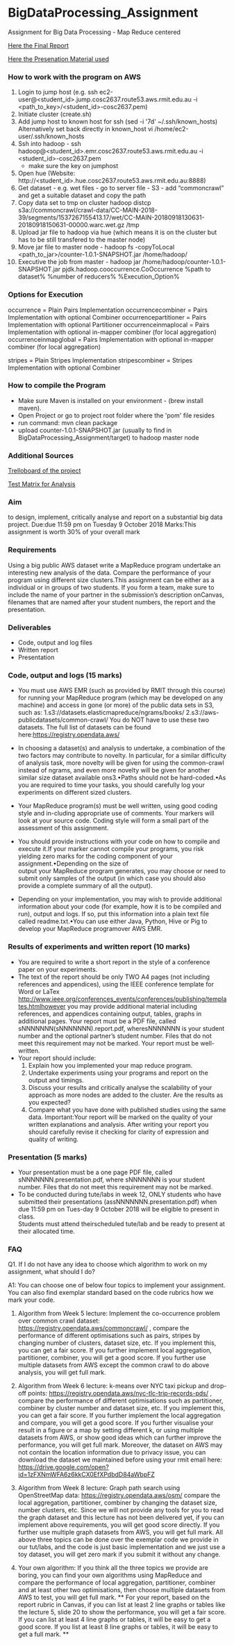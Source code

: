 # BigDataProcessing_Assignment
Assignment for Big Data Processing - Map Reduce centered 

[Here the Final Report](https://github.com/patrickjacob/BigDataProcessing_Assignment/blob/master/big_data_processing_report.pdf)

[Here the Presenation Material used](https://github.com/patrickjacob/BigDataProcessing_Assignment/blob/master/big_data_processing_report.pdf)

### How to work with the program on AWS
1. Login to jump host (e.g. ssh ec2-user@<student_id>.jump.cosc2637.route53.aws.rmit.edu.au -i <path_to_key>/<student_id>-cosc2637.pem)
2. Initiate cluster (create.sh)
3. Add jump host to known host for ssh (sed -i '7d' ~/.ssh/known_hosts)
    Alternatively set back directly in known_host vi /home/ec2-user/.ssh/known_hosts   
4. Ssh into hadoop - ssh hadoop@<student_id>.emr.cosc2637.route53.aws.rmit.edu.au -i <student_id>-cosc2637.pem
    - make sure the key on jumphost
5. Open hue (Website: http://<student_id>.hue.cosc2637.route53.aws.rmit.edu.au:8888)
6. Get dataset - e.g. wet files - go to server file - S3 - add “commoncrawl” and get a suitable dataset and copy the path 
7. Copy data set to tmp on cluster
hadoop distcp s3a://commoncrawl/crawl-data/CC-MAIN-2018-39/segments/1537267155413.17/wet/CC-MAIN-20180918130631-20180918150631-00000.warc.wet.gz /tmp
8. Upload jar file to hadoop via hue (which means it is on the cluster but has to be still transfered to the master node)
9. Move jar file to master node - hadoop fs -copyToLocal <path_to_jar>/counter-1.0.1-SNAPSHOT.jar /home/hadoop/ 
10. Executive the job from master - hadoop jar /home/hadoop/counter-1.0.1-SNAPSHOT.jar pjdk.hadoop.cooccurrence.CoOccurrence %path to dataset% %number of reducers% %Execution_Option% 

### Options for Execution
occurrence = Plain Pairs Implementation
occurrencecombiner = Pairs Implementation with optional Combiner
occurrencepartitioner = Pairs Implementation with optional Partitioner
occurrenceinmaplocal = Pairs Implementation with optional in-mapper combiner (for local aggregation)
occurrenceinmapglobal = Pairs Implementation with optional in-mapper combiner (for local aggregation)

stripes = Plain Stripes Implementation
stripescombiner = Stripes Implementation with optional Combiner

### How to compile the Program 
- Make sure Maven is installed on your environment - (brew install maven). 
- Open Project or go to project root folder where the 'pom' file resides
- run command: mvn clean package
- upload counter-1.0.1-SNAPSHOT.jar (usually to find in BigDataProcessing_Assignment/target) to hadoop master node

### Additional Sources
[Trelloboard of the project](https://trello.com/b/YUgGpREg)

[Test Matrix for Analysis](https://docs.google.com/spreadsheets/d/15L-Alyr0IGbKzOgYffi7iBOomBxnTuQdqfJTmyYDDlE/edit?usp=sharing)

### Aim
to design, implement, critically analyse and report on a substantial big data project.
Due:due 11:59 pm on Tuesday 9 October 2018
Marks:This assignment is worth 30% of your overall mark

### Requirements
Using a big public AWS dataset write a MapReduce program undertake an interesting new analysis of the data. 
Compare the performance of your program using different size clusters.This assignment can be either as a individual or
 in groups of two students.  If you form a team, make sure to include the name of your partner in the submission’s 
 description onCanvas, filenames that are named after your student numbers, the report and the presentation.

### Deliverables
- Code, output and log files
- Written report
- Presentation

### Code, output and logs (15 marks)
- You must use AWS EMR (such as provided by RMIT through this course) for running your MapReduce program 
(which may be developed on any machine) and access in gone (or more) of the public data sets in S3, 
such as:
1.s3://datasets.elasticmapreduce/ngrams/books/ 
2.s3://aws-publicdatasets/common-crawl/ 
You do NOT have to use these two datasets. 
The full list of datasets can be found here:https://registry.opendata.aws/
- In choosing a dataset(s) and analysis to undertake, a combination of the two factors may contribute to novelty. 
In particular, for a similar difficulty of analysis task, more novelty will be given for using the common-crawl instead of 
ngrams, and even more novelty will be given for another similar size dataset available ons3.•Paths should not be 
hard-coded.•As you are required to time your tasks, you should carefully log your experiments on different sized clusters.

- Your MapReduce program(s) must be well written, using good coding style and in-cluding appropriate use of comments. 
 Your markers will look at your source code. Coding style will form a small part of the assessment of this assignment. 
- You should provide instructions with your code on how to compile and execute it.If your marker cannot compile your
programs, you risk yielding zero marks for the coding component of your assignment.•Depending  on  the  size  of  
output  your  MapReduce  program  generates,  you  may choose or need to submit only samples of the output 
(in which case you should also provide a complete summary of all the output).
- Depending on your implementation, you may wish to provide additional information about your code 
(for example, how it is to be compiled and run), output and logs. If so, put this information into a plain text file called 
readme.txt.•You can use either Java, Python, Hive or Pig to develop your MapReduce programover AWS EMR.

### Results of experiments and written report (10 marks)
- You are required to write a short report in the style of a conference paper on your experiments.
- The text of the report should be only TWO A4 pages (not including references and appendices), using the IEEE conference 
template for Word or LaTex http://www.ieee.org/conferences_events/conferences/publishing/templates.htmlhowever you may 
provide additional material including references, and appendices containing output, tables, graphs in additional pages. 
Your report must be a PDF file, called sNNNNNNN(sNNNNNNN).report.pdf, wheresNNNNNNN is your student number and the optional 
partner’s student number.  Files that do not meet this requirement may not be marked. Your report must be well-written.
- Your report should include:
    1. Explain how you implemented your map reduce program.
    2. Undertake experiments using your programs and report on the output and timings.
    3. Discuss your results and critically analyse the scalability of your approach as more nodes are added to the cluster. 
    Are the results as you expected? 
    4. Compare what you have done with published studies using the same data.
Important:Your report will be marked on the quality of your written explanations and analysis. 
After writing your report you should carefully revise it checking for clarity of expression and quality of writing.
 
### Presentation (5 marks)
- Your presentation must be a one page PDF file, called sNNNNNNN.presentation.pdf, 
where sNNNNNNN is your student number. Files that do not meet this requirement may not be marked. 
- To be conducted during tute/labs in week 12, ONLY students who have submitted their presentations 
(assNNNNNNN.presentation.pdf) when due 11:59 pm on Tues-day 9 October 2018 will be eligible to present in class.  
Students must attend theirscheduled tute/lab and be ready to present at their allocated time.

### FAQ
Q1. If I do not have any idea to choose which algorithm to work on my assignment, what should I do?
 
A1: You can choose one of below four topics to implement your assignment. You can also find exemplar standard based on the code rubrics how we mark your code.
 
1. Algorithm from Week 5 lecture: Implement the co-occurrence problem over common crawl dataset: 
https://registry.opendata.aws/commoncrawl/ , 
compare the performance of different optimisations such as pairs, stripes by changing number of clusters, 
dataset size, etc. If you implement this, you can get a fair score. If you further implement local aggregation, 
partitioner, combiner, you will get a good score.  If you further use multiple datasets from AWS except the common 
crawl to do above analysis, you will get full mark.

2. Algorithm from Week 6 lecture: k-means over NYC taxi pickup and drop-off points: 
https://registry.opendata.aws/nyc-tlc-trip-records-pds/ , 
compare the performance of different optimisations such as partitioner, combiner by cluster number and dataset size, etc. 
If you implement this, you can get a fair score. If you further implement the local aggregation and compare, you will 
get a good score. If you further visualise your result in a figure or a map by setting different k, or using multiple 
datasets from AWS, or show good ideas which can further improve the performance, you will get full mark. Moreover, the 
dataset on AWS may not contain the location information due to privacy issue, you can download the dataset we maintained 
before using your rmit email here: https://drive.google.com/open?id=1zFXNmWFA6z6kkCX0EfXPdbdD84aWbpFZ 

3. Algorithm from Week 8 lecture: Graph path search using OpenStreetMap data: https://registry.opendata.aws/osm/ 
compare the local aggregation, partitioner, combiner by changing the dataset size, number clusters, etc. 
Since we will not provide any tools for you to read the graph dataset and this lecture has not been delivered yet, 
if you can implement above requirements, you will get good score directly. If you further use multiple graph datasets 
from AWS, you will get full mark.
All above three topics can be done over the exemplar code we provide in our tut/labs, and the code is just basic 
implementation and we just use a toy dataset, you will get zero mark if you submit it without any change.
4. Your own algorithm: If you think all the three topics we provide are boring, you can find your own algorithms 
using MapReduce and compare the performance of local aggregation, partitioner, combiner and at least other two 
optimisations, then choose multiple datasets from AWS to test, you will get full mark.
**
For your report, based on the report rubric in Canvas, if you can list at least 2 line graphs or tables like the 
lecture 5, slide 20 to show the performance, you will get a fair score. If you can list at least 4 line graphs or tables, 
it will be easy to get a good score. If you list at least 8 line graphs or tables, it will be easy to get a full mark.
**
 
  
